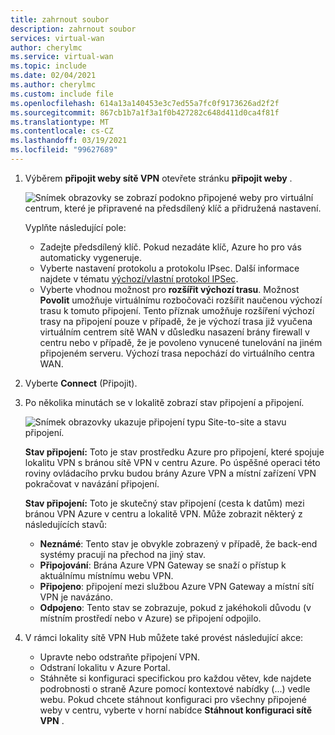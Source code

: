 ```yaml
---
title: zahrnout soubor
description: zahrnout soubor
services: virtual-wan
author: cherylmc
ms.service: virtual-wan
ms.topic: include
ms.date: 02/04/2021
ms.author: cherylmc
ms.custom: include file
ms.openlocfilehash: 614a13a140453e3c7ed55a7fc0f9173626ad2f2f
ms.sourcegitcommit: 867cb1b7a1f3a1f0b427282c648d411d0ca4f81f
ms.translationtype: MT
ms.contentlocale: cs-CZ
ms.lasthandoff: 03/19/2021
ms.locfileid: "99627689"
---
```

1. Výběrem **připojit weby sítě VPN** otevřete stránku **připojit weby** .

    ![Snímek obrazovky se zobrazí podokno připojené weby pro virtuální centrum, které je připravené na předsdílený klíč a přidružená nastavení.](./media/virtual-wan-tutorial-connect-vpn-site-include/connect.png "připojit")

   Vyplňte následující pole:

   * Zadejte předsdílený klíč. Pokud nezadáte klíč, Azure ho pro vás automaticky vygeneruje.
   * Vyberte nastavení protokolu a protokolu IPsec. Další informace najdete v tématu [výchozí/vlastní protokol IPSec](../articles/virtual-wan/virtual-wan-ipsec.md).
   * Vyberte vhodnou možnost pro **rozšířit výchozí trasu**. Možnost **Povolit** umožňuje virtuálnímu rozbočovači rozšířit naučenou výchozí trasu k tomuto připojení. Tento příznak umožňuje rozšíření výchozí trasy na připojení pouze v případě, že je výchozí trasa již vyučena virtuálním centrem sítě WAN v důsledku nasazení brány firewall v centru nebo v případě, že je povoleno vynucené tunelování na jiném připojeném serveru. Výchozí trasa nepochází do virtuálního centra WAN.

2. Vyberte **Connect** (Připojit).
3. Po několika minutách se v lokalitě zobrazí stav připojení a připojení.

   ![Snímek obrazovky ukazuje připojení typu Site-to-site a stavu připojení.](./media/virtual-wan-tutorial-connect-vpn-site-include/status.png "status")

   **Stav připojení:** Toto je stav prostředku Azure pro připojení, které spojuje lokalitu VPN s bránou sítě VPN v centru Azure. Po úspěšné operaci této roviny ovládacího prvku budou brány Azure VPN a místní zařízení VPN pokračovat v navázání připojení.

   **Stav připojení:** Toto je skutečný stav připojení (cesta k datům) mezi bránou VPN Azure v centru a lokalitě VPN. Může zobrazit některý z následujících stavů:

    * **Neznámé**: Tento stav je obvykle zobrazený v případě, že back-end systémy pracují na přechod na jiný stav.
    * **Připojování**: Brána Azure VPN Gateway se snaží o přístup k aktuálnímu místnímu webu VPN.
    * **Připojeno**: připojení mezi službou Azure VPN Gateway a místní sítí VPN je navázáno.
    * **Odpojeno**: Tento stav se zobrazuje, pokud z jakéhokoli důvodu (v místním prostředí nebo v Azure) se připojení odpojilo.
4. V rámci lokality sítě VPN Hub můžete také provést následující akce: 

   * Upravte nebo odstraňte připojení VPN.
   * Odstraní lokalitu v Azure Portal.
   * Stáhněte si konfiguraci specifickou pro každou větev, kde najdete podrobnosti o straně Azure pomocí kontextové nabídky (...) vedle webu. Pokud chcete stáhnout konfiguraci pro všechny připojené weby v centru, vyberte v horní nabídce **Stáhnout konfiguraci sítě VPN** .
